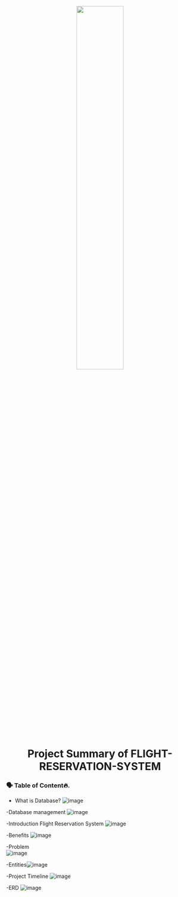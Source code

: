 <p align="center">
        <img src="https://www.freepnglogos.com/uploads/plane-png/plane-png-flights-airlines-msp-airport-1.png" width="50%" >
</p>

<h1 align="center"> Project Summary of FLIGHT-RESERVATION-SYSTEM</h1>

### 🗣 Table of Content🔥.
- What is Database?
![image](https://user-images.githubusercontent.com/73386961/197332070-e7ac1f81-5859-435d-95e1-cbaaceea2127.png)

-Database management
![image](https://user-images.githubusercontent.com/73386961/197332075-4c4c4b9b-30e9-4e3a-a974-4f40af639b6d.png)

-Introduction Flight Reservation System
![image](https://user-images.githubusercontent.com/73386961/197332083-3f75b59a-6f3e-4c65-8dfc-d6bbedc89579.png)

-Benefits
![image](https://user-images.githubusercontent.com/73386961/197332086-ac2316d3-432d-460c-920e-30732172544b.png)

-Problem	
![image](https://user-images.githubusercontent.com/73386961/197332090-4ecec426-3bc7-4d35-b6f1-39da8da2fd65.png)

-Entities![image](https://user-images.githubusercontent.com/73386961/197332094-377cfb55-fd99-4218-bb31-ca37191e0636.png)

-Project Timeline
![image](https://user-images.githubusercontent.com/73386961/197332105-e6a6f1ce-eadc-4ff1-a3a5-4fafd2d7cba5.png)

-ERD
![image](https://user-images.githubusercontent.com/73386961/197332112-ed57d3f8-bfcc-4a7d-8aff-247402dfb5b9.png)

